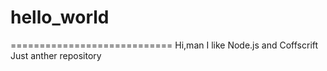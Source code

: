 # hello_world
============================
Hi,man  I like  Node.js and Coffscrift 
Just anther repository
